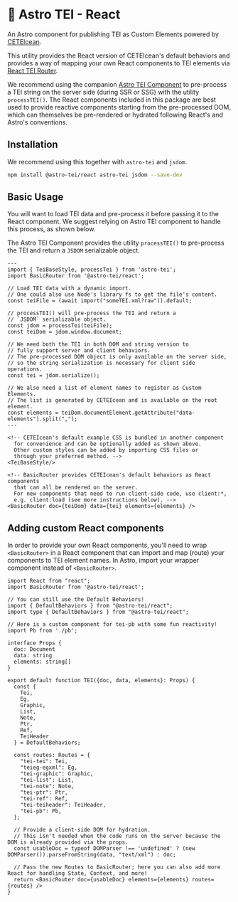 # :rocket: Astro TEI - React

An Astro component for publishing TEI as Custom Elements powered by [CETEIcean](https://github.com/TEIC/CETEIcean).

This utility provides the React version of CETEIcean's default behaviors and provides a way of mapping your own React components to TEI elements via [React TEI Router](https://www.npmjs.com/package/react-teirouter).

We recommend using the companion [Astro TEI Component](https://github.com/raffazizzi/astro-tei#readme) to pre-process a TEI string on the server side (during SSR or SSG) with the utility `processTEI()`. The React components included in this package are best used to provide reactive components starting from the pre-processed DOM, which can themselves be pre-rendered or hydrated following React's and Astro's conventions.

## Installation

We recommend using this together with `astro-tei` and `jsdom`.

```sh
npm install @astro-tei/react astro-tei jsdom --save-dev
```

## Basic Usage

You will want to load TEI data and pre-process it before passing it to the React component. We suggest relying on Astro TEI component to handle this process, as shown below. 

The Astro TEI Component provides the utility `processTEI()` to pre-process the TEI and return a `JSDOM` serializable object.

```astro
---
import { TeiBaseStyle, processTei } from 'astro-tei';
import BasicRouter from '@astro-tei/react';

// Load TEI data with a dynamic import.
// One could also use Node's library fs to get the file's content.
const teiFile = (await import("someTEI.xml?raw")).default;

// processTEI() will pre-process the TEI and return a
// `JSDOM` serializable object.
const jdom = processTei(teiFile);
const teiDom = jdom.window.document;

// We need both the TEI in both DOM and string version to 
// fully support server and client behaviors.
// The pre-processed DOM object is only available on the server side,
// so the string serialization is necessary for client side operations.
const tei = jdom.serialize();

// We also need a list of element names to register as Custom Elements.
// The list is generated by CETEIcean and is available on the root element.
const elements = teiDom.documentElement.getAttribute("data-elements").split(",");
---

<!-- CETEIcean's default example CSS is bundled in another component
  for convenience and can be optionally added as shown above.
  Other custom styles can be added by importing CSS files or
  through your preferred method. -->
<TeiBaseStyle/>

<!-- BasicRouter provides CETEIcean's default behaviors as React components
  that can all be rendered on the server.
  For new components that need to run client-side code, use client:*,
  e.g. client:load (see more instructions below). -->
<BasicRouter doc={teiDom} data={tei} elements={elements} />
```

## Adding custom React components

In order to provide your own React components, you'll need to wrap `<BasicRouter>` in a React component that can import and map (route) your components to TEI element names. In Astro, import your wrapper component instead of `<BasicRouter>`.

```tsx
import React from "react";
import BasicRouter from '@astro-tei/react';

// You can still use the Default Behaviors!
import { DefaultBehaviors } from "@astro-tei/react";
import type { DefaultBehaviors } from "@astro-tei/react";

// Here is a custom component for tei-pb with some fun reactivity!
import Pb from './pb';

interface Props {
  doc: Document
  data: string
  elements: string[]
}

export default function TEI({doc, data, elements}: Props) {
  const {
    Tei,
    Eg,
    Graphic,
    List,
    Note,
    Ptr,
    Ref,
    TeiHeader
  } = DefaultBehaviors;

  const routes: Routes = {
    "tei-tei": Tei,
    "teieg-egxml": Eg,
    "tei-graphic": Graphic,
    "tei-list": List,
    "tei-note": Note,
    "tei-ptr": Ptr,
    "tei-ref": Ref,
    "tei-teiheader": TeiHeader,
    "tei-pb": Pb,
  };

  // Provide a client-side DOM for hydration.
  // This isn't needed when the code runs on the server because the DOM is already provided via the props.
  const usableDoc = typeof DOMParser !== 'undefined' ? (new DOMParser()).parseFromString(data, "text/xml") : doc;

  // Pass the new Routes to BasicRouter; here you can also add more React for handling State, Context, and more!
  return <BasicRouter doc={usableDoc} elements={elements} routes={routes} />
}
```